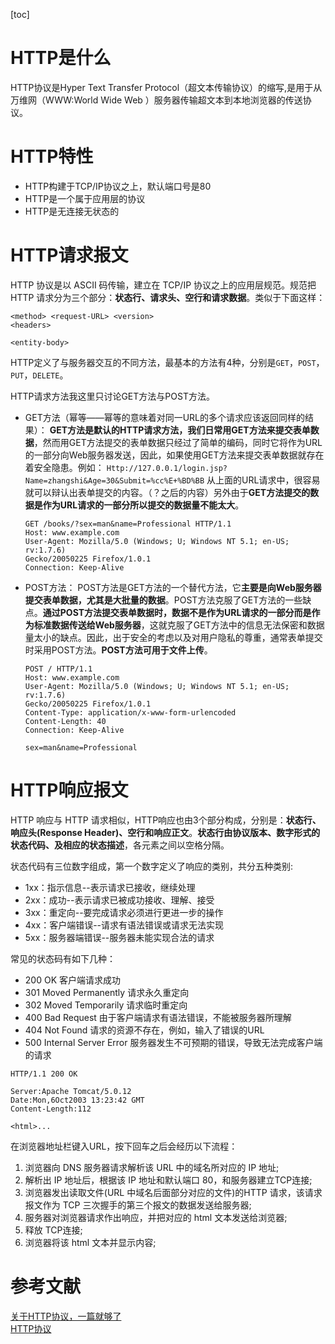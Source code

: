 [toc]

# HTTP是什么
HTTP协议是Hyper Text Transfer Protocol（超文本传输协议）的缩写,是用于从万维网（WWW:World Wide Web ）服务器传输超文本到本地浏览器的传送协议。

# HTTP特性
- HTTP构建于TCP/IP协议之上，默认端口号是80
- HTTP是一个属于应用层的协议
- HTTP是无连接无状态的

# HTTP请求报文
HTTP 协议是以 ASCII 码传输，建立在 TCP/IP 协议之上的应用层规范。规范把 HTTP 请求分为三个部分：**状态行、请求头、空行和请求数据**。类似于下面这样：

```
<method> <request-URL> <version>
<headers>

<entity-body>
```

HTTP定义了与服务器交互的不同方法，最基本的方法有4种，分别是`GET`，`POST`，`PUT`，`DELETE`。

HTTP请求方法我这里只讨论GET方法与POST方法。
- GET方法（幂等——幂等的意味着对同一URL的多个请求应该返回同样的结果）：
**GET方法是默认的HTTP请求方法，我们日常用GET方法来提交表单数据**，然而用GET方法提交的表单数据只经过了简单的编码，同时它将作为URL的一部分向Web服务器发送，因此，如果使用GET方法来提交表单数据就存在着安全隐患。例如：
`Http://127.0.0.1/login.jsp?Name=zhangshi&Age=30&Submit=%cc%E+%BD%BB`
从上面的URL请求中，很容易就可以辩认出表单提交的内容。（？之后的内容）另外由于**GET方法提交的数据是作为URL请求的一部分所以提交的数据量不能太大**。

    ```
    GET /books/?sex=man&name=Professional HTTP/1.1
    Host: www.example.com
    User-Agent: Mozilla/5.0 (Windows; U; Windows NT 5.1; en-US; rv:1.7.6)
    Gecko/20050225 Firefox/1.0.1
    Connection: Keep-Alive
    ```

- POST方法：
POST方法是GET方法的一个替代方法，它**主要是向Web服务器提交表单数据，尤其是大批量的数据**。POST方法克服了GET方法的一些缺点。**通过POST方法提交表单数据时，数据不是作为URL请求的一部分而是作为标准数据传送给Web服务器**，这就克服了GET方法中的信息无法保密和数据量太小的缺点。因此，出于安全的考虑以及对用户隐私的尊重，通常表单提交时采用POST方法。**POST方法可用于文件上传**。

    ```
    POST / HTTP/1.1
    Host: www.example.com
    User-Agent: Mozilla/5.0 (Windows; U; Windows NT 5.1; en-US; rv:1.7.6)
    Gecko/20050225 Firefox/1.0.1
    Content-Type: application/x-www-form-urlencoded
    Content-Length: 40
    Connection: Keep-Alive
    
    sex=man&name=Professional  
    ```


# HTTP响应报文
HTTP 响应与 HTTP 请求相似，HTTP响应也由3个部分构成，分别是：**状态行、响应头(Response Header)、空行和响应正文**。**状态行由协议版本、数字形式的状态代码、及相应的状态描述**，各元素之间以空格分隔。

状态代码有三位数字组成，第一个数字定义了响应的类别，共分五种类别:
- 1xx：指示信息--表示请求已接收，继续处理
- 2xx：成功--表示请求已被成功接收、理解、接受
- 3xx：重定向--要完成请求必须进行更进一步的操作
- 4xx：客户端错误--请求有语法错误或请求无法实现
- 5xx：服务器端错误--服务器未能实现合法的请求

常见的状态码有如下几种：
- 200 OK 客户端请求成功
- 301 Moved Permanently 请求永久重定向
- 302 Moved Temporarily 请求临时重定向
- 400 Bad Request 由于客户端请求有语法错误，不能被服务器所理解
- 404 Not Found 请求的资源不存在，例如，输入了错误的URL
- 500 Internal Server Error 服务器发生不可预期的错误，导致无法完成客户端的请求


```
HTTP/1.1 200 OK

Server:Apache Tomcat/5.0.12
Date:Mon,6Oct2003 13:23:42 GMT
Content-Length:112

<html>...
```

在浏览器地址栏键入URL，按下回车之后会经历以下流程：
1. 浏览器向 DNS 服务器请求解析该 URL 中的域名所对应的 IP 地址;
2. 解析出 IP 地址后，根据该 IP 地址和默认端口 80，和服务器建立TCP连接;
3. 浏览器发出读取文件(URL 中域名后面部分对应的文件)的HTTP 请求，该请求报文作为 TCP 三次握手的第三个报文的数据发送给服务器;
4. 服务器对浏览器请求作出响应，并把对应的 html 文本发送给浏览器;
5. 释放 TCP连接;
6. 浏览器将该 html 文本并显示内容;


# 参考文献
[关于HTTP协议，一篇就够了](https://www.jianshu.com/p/80e25cb1d81a)   
[HTTP协议](https://hit-alibaba.github.io/interview/basic/network/HTTP.html)